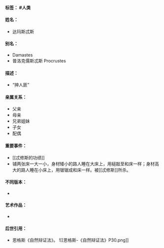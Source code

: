 #### 标签： #人类
#### 姓名：
- 达玛斯忒斯
#### 别名：
- Damastes
- 普洛克儒斯忒斯 Procrustes 
#### 描述：
- “抻人匪”
#### 亲属关系：
- 父亲
- 母亲
- 兄弟姐妹
- 子女
- 配偶
#### 重要事件：
- [[忒修斯的功绩]]
- 铺两张床一大一小，身材矮小的路人睡在大床上，用槌敲至和床一样；身材高大的路人睡在小床上，用锯锯成和床一样。被[[忒修斯]]所杀。
#### 不同版本：
- 
#### 艺术作品：
- 
#### 后世引用：
- 恩格斯《自然辩证法》。
![[恩格斯-《自然辩证法》P30.png]]
